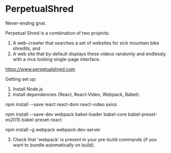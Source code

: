 # PerpetualShred
Never-ending gnar.

Perpetual Shred is a combination of two projects:

1. A web-crawler that searches a set of websites for sick mountain bike shredits, and
2. A web site that by-default displays these videos randomly and endlessly with a nice looking single-page interface.

https://www.perpetualshred.com

Getting set up:

1. Install Node.js
2. Install dependencies (React, React-Video, Webpack, Babel):
 
  npm install --save react react-dom react-video axios
  
  npm install --save-dev webpack babel-loader babel-core babel-preset-es2015 babel-preset-react
  
  npm install  –g webpack webpack-dev-server

3. Check that 'webpack' is present in your pre-build commands (if you want to bundle automatically on build).
